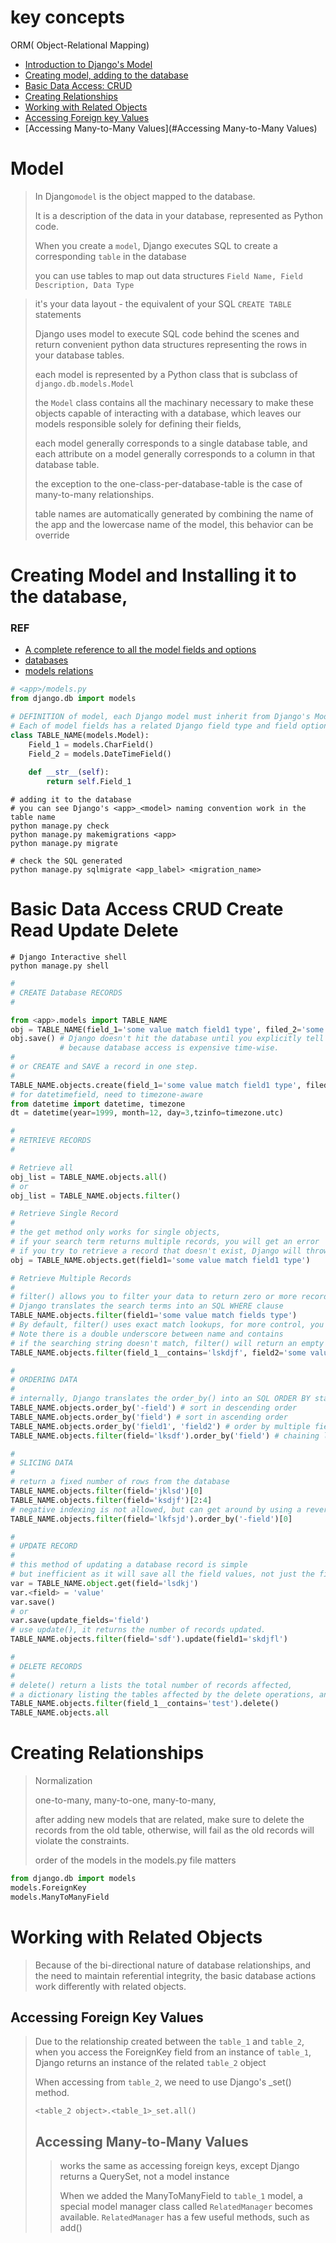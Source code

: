 # key concepts
ORM( Object-Relational Mapping)

- [Introduction to Django's Model](#Model)
- [Creating model, adding to the database](#Creating-Model-and-Installing-it-to-the-database)
- [Basic Data Access: CRUD](#Basic-Data-Access-CRUD-Create-Read-Update-Delete)
- [Creating Relationships](#Creating-Relationships)
- [Working with Related Objects](#Working-with-Related-Objects)
- [Accessing Foreign key Values](#Accessing-Foreign-Key-Values)
- [Accessing Many-to-Many Values](#Accessing Many-to-Many Values)

# Model
> In Django`model` is the object mapped to the database. 
> 
> It is a description of the data in your database, represented as Python code. 
> 
> When you create a `model`, Django executes SQL to create a corresponding `table` in the database 
> 
> you can use tables to map out data structures
> `Field Name, Field Description, Data Type`

> 
> it's your data layout - the equivalent of your SQL `CREATE TABLE` statements
> 
> Django uses model to execute SQL code behind the scenes and return convenient python data structures representing the rows in your database tables. 
> 
> each model is represented by a Python class that is subclass of `django.db.models.Model`
> 
> the `Model` class contains all the machinary necessary to make these objects capable of interacting with a database, which leaves our models responsible solely for defining their fields, 
> 
> each model generally corresponds to a single database table, and each attribute on a model generally corresponds to a column in that database table. 
> 
> the exception to the one-class-per-database-table is the case of many-to-many relationships. 
> 
> table names are automatically generated by combining the name of the app and the lowercase name of the model, this behavior can be override
>
# Creating Model and Installing it to the database, 
### REF
- [A complete reference to all the model fields and options](https://docs.djangoproject.com/en/dev/ref/models/fields/)
- [databases](https://docs.djangoproject.com/en/4.1/ref/databases/)
- [models relations](https://docs.djangoproject.com/en/dev/ref/models/relations/)

```python
# <app>/models.py
from django.db import models 

# DEFINITION of model, each Django model must inherit from Django's Model class
# Each of model fields has a related Django field type and field options
class TABLE_NAME(models.Model):
    Field_1 = models.CharField()
    Field_2 = models.DateTimeField()
    
    def __str__(self):
        return self.Field_1

```
```shell
# adding it to the database
# you can see Django's <app>_<model> naming convention work in the table name 
python manage.py check
python manage.py makemigrations <app>
python manage.py migrate

# check the SQL generated
python manage.py sqlmigrate <app_label> <migration_name>
```

# Basic Data Access CRUD Create Read Update Delete
```shell
# Django Interactive shell
python manage.py shell
```
```python
#
# CREATE Database RECORDS
#

from <app>.models import TABLE_NAME
obj = TABLE_NAME(field_1='some value match field1 type', filed_2='some value match field2 type')
obj.save() # Django doesn't hit the database until you explicitly tell Django to save the object. 
           # because database access is expensive time-wise.
#
# or CREATE and SAVE a record in one step.
#
TABLE_NAME.objects.create(field_1='some value match field1 type', filed_2='some value match field2 type')
# for datetimefield, need to timezone-aware
from datetime import datetime, timezone
dt = datetime(year=1999, month=12, day=3,tzinfo=timezone.utc)

#
# RETRIEVE RECORDS
#

# Retrieve all
obj_list = TABLE_NAME.objects.all()
# or 
obj_list = TABLE_NAME.objects.filter()

# Retrieve Single Record
#
# the get method only works for single objects, 
# if your search term returns multiple records, you will get an error
# if you try to retrieve a record that doesn't exist, Django will throw a DoesNotExist error
obj = TABLE_NAME.objects.get(field1='some value match field1 type')

# Retrieve Multiple Records
#  
# filter() allows you to filter your data to return zero or more records
# Django translates the search terms into an SQL WHERE clause
TABLE_NAME.objects.filter(field1='some value match fields type')
# By default, filter() uses exact match lookups, for more control, you can search using Django's field lookups 
# Note there is a double underscore between name and contains
# if the searching string doesn't match, filter() will return an empty QuerySEt
TABLE_NAME.objects.filter(field_1__contains='lskdjf', field2='some value')

#
# ORDERING DATA 
#
# internally, Django translates the order_by() into an SQL ORDER BY statement
TABLE_NAME.objects.order_by('-field') # sort in descending order
TABLE_NAME.objects.order_by('field') # sort in ascending order
TABLE_NAME.objects.order_by('field1', 'field2') # order by multiple field
TABLE_NAME.objects.filter(field='lksdf').order_by('field') # chaining lookup

#
# SLICING DATA 
#
# return a fixed number of rows from the database 
TABLE_NAME.objects.filter(field='jklsd')[0]
TABLE_NAME.objects.filter(field='ksdjf')[2:4]
# negative indexing is not allowed, but can get around by using a reverse sort:
TABLE_NAME.objects.filter(field='lkfsjd').order_by('-field')[0]

#
# UPDATE RECORD 
#
# this method of updating a database record is simple
# but inefficient as it will save all the field values, not just the field changed
var = TABLE_NAME.object.get(field='lsdkj')
var.<field> = 'value'
var.save()
# or
var.save(update_fields='field')
# use update(), it returns the number of records updated.
TABLE_NAME.objects.filter(field='sdf').update(field1='skdjfl')

#
# DELETE RECORDS
#
# delete() return a lists the total number of records affected, 
# a dictionary listing the tables affected by the delete operations, and the number of records deleted in each table 
TABLE_NAME.objects.filter(field_1__contains='test').delete()
TABLE_NAME.objects.all
```

# Creating Relationships
> Normalization
> 
> one-to-many, many-to-one, many-to-many,
> 
> after adding new models that are related, 
> make sure to delete the records from the old table, 
> otherwise, will fail as the old
> records will violate the constraints.
> 
> order of the models in the models.py file matters


```python
from django.db import models
models.ForeignKey
models.ManyToManyField
```

# Working with Related Objects
> Because of the bi-directional nature of database relationships, 
> and the need to maintain referential integrity, the basic
> database actions work differently with related objects.
> 
## Accessing Foreign Key Values
> Due to the relationship created between the `table_1` and `table_2`, 
> when you access the ForeignKey field from an instance of `table_1`, 
> Django returns an instance of the related `table_2` object
> 
> When accessing from `table_2`, we need to use Django's <object>_set() method.
> 
> `<table_2 object>.<table_1>_set.all()`
> 

## Accessing Many-to-Many Values
> works the same as accessing foreign keys, except Django returns a QuerySet, not a model instance 
> 
> When we added the ManyToManyField to `table_1` model, a special model manager class called `RelatedManager` becomes available.
> `RelatedManager` has a few useful methods, such as add()